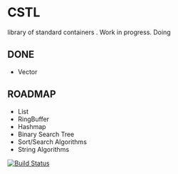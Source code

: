 # CSTL

library of standard containers .
Work in progress. Doing

## DONE

* Vector

## ROADMAP

* List
* RingBuffer
* Hashmap
* Binary Search Tree
* Sort/Search Algorithms
* String Algorithms

[![Build Status](https://circleci.com/gh/kolach/cstl.svg?style=shield&circle-token=f79c6e2bd4533172dac91efa50a55903a7dd6c53)](https://circleci.com/gh/kolach/cstl)
